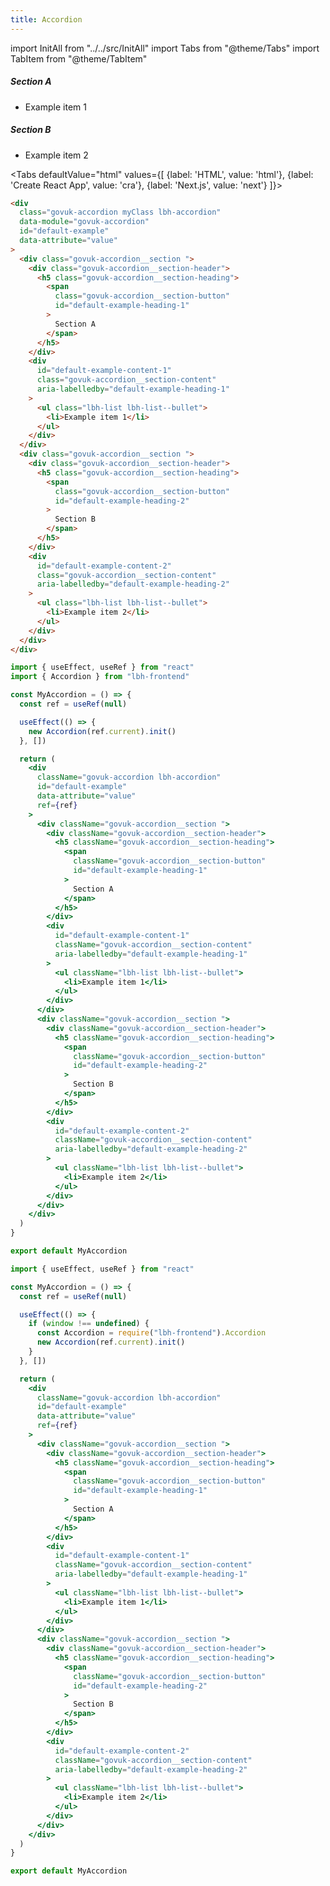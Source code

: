 ```yaml
---
title: Accordion
---
```


import InitAll from "../../src/InitAll"
import Tabs from "@theme/Tabs"
import TabItem from "@theme/TabItem"

<InitAll>

  <div class="govuk-accordion myClass lbh-accordion" data-module="govuk-accordion" id="default-example" data-attribute="value">
      <div class="govuk-accordion__section ">
          <div class="govuk-accordion__section-header">
              <h5 class="govuk-accordion__section-heading">
                  <span class="govuk-accordion__section-button" id="default-example-heading-1">
                      Section A
                  </span>
              </h5>
          </div>
          <div id="default-example-content-1" class="govuk-accordion__section-content" aria-labelledby="default-example-heading-1">
              <ul class="lbh-list lbh-list--bullet">
                  <li>Example item 1</li>
              </ul>
          </div>
      </div>
      <div class="govuk-accordion__section ">
          <div class="govuk-accordion__section-header">
              <h5 class="govuk-accordion__section-heading">
                  <span class="govuk-accordion__section-button" id="default-example-heading-2">
                      Section B
                  </span>
              </h5>
          </div>
          <div id="default-example-content-2" class="govuk-accordion__section-content" aria-labelledby="default-example-heading-2">
              <ul class="lbh-list lbh-list--bullet">
                  <li>Example item 2</li>
              </ul>
          </div>
      </div>
  </div>

<Tabs
defaultValue="html"
values={[
{label: 'HTML', value: 'html'},
{label: 'Create React App', value: 'cra'},
{label: 'Next.js', value: 'next'}
]}>
<TabItem value="html">

```html
<div
  class="govuk-accordion myClass lbh-accordion"
  data-module="govuk-accordion"
  id="default-example"
  data-attribute="value"
>
  <div class="govuk-accordion__section ">
    <div class="govuk-accordion__section-header">
      <h5 class="govuk-accordion__section-heading">
        <span
          class="govuk-accordion__section-button"
          id="default-example-heading-1"
        >
          Section A
        </span>
      </h5>
    </div>
    <div
      id="default-example-content-1"
      class="govuk-accordion__section-content"
      aria-labelledby="default-example-heading-1"
    >
      <ul class="lbh-list lbh-list--bullet">
        <li>Example item 1</li>
      </ul>
    </div>
  </div>
  <div class="govuk-accordion__section ">
    <div class="govuk-accordion__section-header">
      <h5 class="govuk-accordion__section-heading">
        <span
          class="govuk-accordion__section-button"
          id="default-example-heading-2"
        >
          Section B
        </span>
      </h5>
    </div>
    <div
      id="default-example-content-2"
      class="govuk-accordion__section-content"
      aria-labelledby="default-example-heading-2"
    >
      <ul class="lbh-list lbh-list--bullet">
        <li>Example item 2</li>
      </ul>
    </div>
  </div>
</div>
```

</TabItem>
<TabItem value="cra">

```jsx
import { useEffect, useRef } from "react"
import { Accordion } from "lbh-frontend"

const MyAccordion = () => {
  const ref = useRef(null)

  useEffect(() => {
    new Accordion(ref.current).init()
  }, [])

  return (
    <div
      className="govuk-accordion lbh-accordion"
      id="default-example"
      data-attribute="value"
      ref={ref}
    >
      <div className="govuk-accordion__section ">
        <div className="govuk-accordion__section-header">
          <h5 className="govuk-accordion__section-heading">
            <span
              className="govuk-accordion__section-button"
              id="default-example-heading-1"
            >
              Section A
            </span>
          </h5>
        </div>
        <div
          id="default-example-content-1"
          className="govuk-accordion__section-content"
          aria-labelledby="default-example-heading-1"
        >
          <ul className="lbh-list lbh-list--bullet">
            <li>Example item 1</li>
          </ul>
        </div>
      </div>
      <div className="govuk-accordion__section ">
        <div className="govuk-accordion__section-header">
          <h5 className="govuk-accordion__section-heading">
            <span
              className="govuk-accordion__section-button"
              id="default-example-heading-2"
            >
              Section B
            </span>
          </h5>
        </div>
        <div
          id="default-example-content-2"
          className="govuk-accordion__section-content"
          aria-labelledby="default-example-heading-2"
        >
          <ul className="lbh-list lbh-list--bullet">
            <li>Example item 2</li>
          </ul>
        </div>
      </div>
    </div>
  )
}

export default MyAccordion
```

</TabItem>
<TabItem value="next">

```jsx
import { useEffect, useRef } from "react"

const MyAccordion = () => {
  const ref = useRef(null)

  useEffect(() => {
    if (window !== undefined) {
      const Accordion = require("lbh-frontend").Accordion
      new Accordion(ref.current).init()
    }
  }, [])

  return (
    <div
      className="govuk-accordion lbh-accordion"
      id="default-example"
      data-attribute="value"
      ref={ref}
    >
      <div className="govuk-accordion__section ">
        <div className="govuk-accordion__section-header">
          <h5 className="govuk-accordion__section-heading">
            <span
              className="govuk-accordion__section-button"
              id="default-example-heading-1"
            >
              Section A
            </span>
          </h5>
        </div>
        <div
          id="default-example-content-1"
          className="govuk-accordion__section-content"
          aria-labelledby="default-example-heading-1"
        >
          <ul className="lbh-list lbh-list--bullet">
            <li>Example item 1</li>
          </ul>
        </div>
      </div>
      <div className="govuk-accordion__section ">
        <div className="govuk-accordion__section-header">
          <h5 className="govuk-accordion__section-heading">
            <span
              className="govuk-accordion__section-button"
              id="default-example-heading-2"
            >
              Section B
            </span>
          </h5>
        </div>
        <div
          id="default-example-content-2"
          className="govuk-accordion__section-content"
          aria-labelledby="default-example-heading-2"
        >
          <ul className="lbh-list lbh-list--bullet">
            <li>Example item 2</li>
          </ul>
        </div>
      </div>
    </div>
  )
}

export default MyAccordion
```

</TabItem>

</Tabs>

</InitAll>
